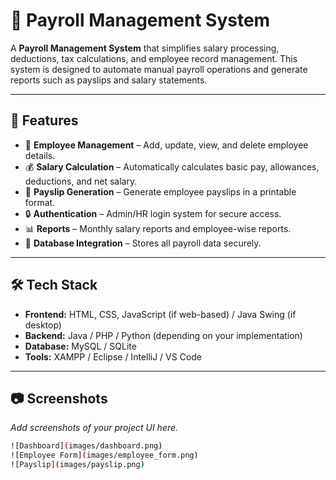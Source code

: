 # 💼 Payroll Management System  

A **Payroll Management System** that simplifies salary processing, deductions, tax calculations, and employee record management. This system is designed to automate manual payroll operations and generate reports such as payslips and salary statements.  

---

## 🚀 Features  
- 👤 **Employee Management** – Add, update, view, and delete employee details.  
- 💰 **Salary Calculation** – Automatically calculates basic pay, allowances, deductions, and net salary.  
- 🧾 **Payslip Generation** – Generate employee payslips in a printable format.  
- 🔒 **Authentication** – Admin/HR login system for secure access.  
- 📊 **Reports** – Monthly salary reports and employee-wise reports.  
- 💾 **Database Integration** – Stores all payroll data securely.  

---

## 🛠️ Tech Stack  
- **Frontend:** HTML, CSS, JavaScript (if web-based) / Java Swing (if desktop)  
- **Backend:** Java / PHP / Python (depending on your implementation)  
- **Database:** MySQL / SQLite  
- **Tools:** XAMPP / Eclipse / IntelliJ / VS Code  

---

## 📷 Screenshots  
_Add screenshots of your project UI here._  

```bash
![Dashboard](images/dashboard.png)
![Employee Form](images/employee_form.png)
![Payslip](images/payslip.png)
